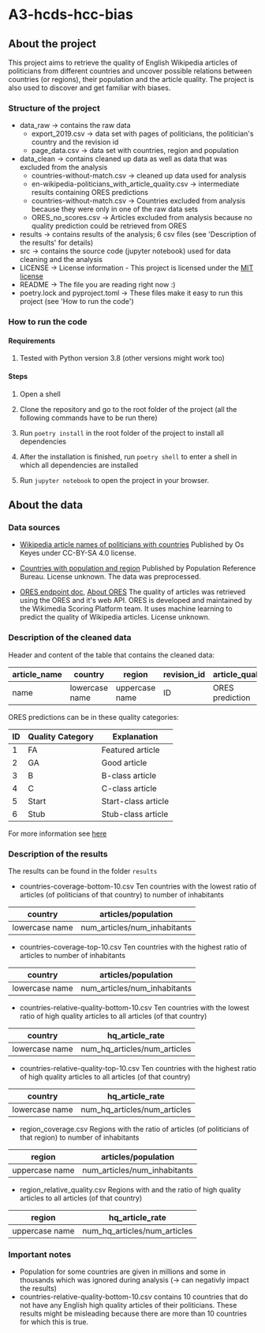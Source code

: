 # A3-hcds-hcc-bias

## About the project
This project aims to retrieve the quality of English Wikipedia articles of politicians from different countries and uncover possible relations between countries (or regions), their population and the article quality.
The project is also used to discover and get familiar with biases.

### Structure of the project
* data_raw -> contains the raw data
  * export_2019.csv -> data set with pages of politicians, the politician's country and the revision id
  * page_data.csv -> data set with countries, region and population
* data_clean -> contains cleaned up data as well as data that was excluded from the analysis
  * countries-without-match.csv -> cleaned up data used for analysis
  * en-wikipedia-politicians_with_article_quality.csv -> intermediate results containing ORES predictions
  * countries-without-match.csv -> Countries excluded from analysis because they were only in one of the raw data sets
  * ORES_no_scores.csv -> Articles excluded from analysis because no quality prediction could be retrieved from ORES
* results -> contains results of the analysis; 6 csv files (see 'Description of the results' for details)
* src -> contains the source code (jupyter notebook) used for data cleaning and the analysis
* LICENSE -> License information - This project is licensed under the [MIT license](https://mit-license.org/)
* README -> The file you are reading right now :)
* poetry.lock and pyproject.toml -> These files make it easy to run this project (see 'How to run the code')

### How to run the code

#### Requirements
1. Tested with Python version 3.8 (other versions might work too)

#### Steps 
1. Open a shell

1. Clone the repository and go to the root folder of the project (all the following commands have to be run there)

1. Run `poetry install` in the root folder of the project to install all dependencies

1. After the installation is finished, run `poetry shell` to enter a shell in which all dependencies are installed

1. Run `jupyter notebook` to open the project in your browser.


## About the data

### Data sources 

* [Wikipedia article names of politicians with countries](https://figshare.com/articles/Untitled_Item/5513449)
Published by Os Keyes under CC-BY-SA 4.0 license. 

* [Countries with population and region](https://www.prb.org/international/indicator/population/table/)
Published by Population Reference Bureau. License unknown. The data was preprocessed.

* [ORES endpoint doc](https://ores.wikimedia.org/v3/#!/scoring/get_v3_scores_context_revid_model), [About ORES](https://www.mediawiki.org/wiki/ORES)
The quality of articles was retrieved using the ORES and it's web API. ORES is developed and maintained by the Wikimedia Scoring Platform team. It uses machine learning to predict the quality of Wikipedia articles. License unknown.


### Description of the cleaned data
Header and content of the table that contains the cleaned data:

| article_name | country | region | revision_id | article_quality | population |
|--------------|---------|--------|-------------|-----------------|------------|
| name | lowercase name | uppercase name | ID | ORES prediction | num_inhabitants |

ORES predictions can be in these quality categories:

| ID | Quality Category |  Explanation |
|----|------------------|----------|
| 1 | FA    | Featured article |
| 2 | GA    | Good article |
| 3 | B     | B-class article |
| 4 | C     | C-class article |
| 5 | Start | Start-class article |
| 6 | Stub  | Stub-class article |

For more information see [here](https://www.mediawiki.org/wiki/ORES)

### Description of the results
The results can be found in the folder `results`

* countries-coverage-bottom-10.csv
Ten countries with the lowest ratio of articles (of politicians of that country) to number of inhabitants

| country | articles/population |
|---------|---------------------|
| lowercase name | num_articles/num_inhabitants |

* countries-coverage-top-10.csv
Ten countries with the highest ratio of articles to number of inhabitants

| country | articles/population |
|---------|---------------------|
| lowercase name | num_articles/num_inhabitants |

* countries-relative-quality-bottom-10.csv
Ten countries with the lowest ratio of high quality articles to all articles (of that country)

| country | hq_article_rate |
|---------|---------------------|
| lowercase name | num_hq_articles/num_articles |

* countries-relative-quality-top-10.csv
Ten countries with the highest ratio of high quality articles to all articles (of that country)

| country | hq_article_rate |
|---------|---------------------|
| lowercase name | num_hq_articles/num_articles |

* region_coverage.csv
Regions with the ratio of articles (of politicians of that region) to number of inhabitants

| region | articles/population |
|---------|---------------------|
| uppercase name | num_articles/num_inhabitants |


* region_relative_quality.csv
Regions with and the ratio of high quality articles to all articles (of that country)

| region | hq_article_rate |
|---------|---------------------|
| uppercase name | num_hq_articles/num_articles |



### Important notes 
* Population for some countries are given in millions and some in thousands which was ignored during analysis (-> can negativly impact the results)
* countries-relative-quality-bottom-10.csv contains 10 countries that do not have any English high quality articles of their politicians. These results might be misleading because there are more than 10 countries for which this is true.
